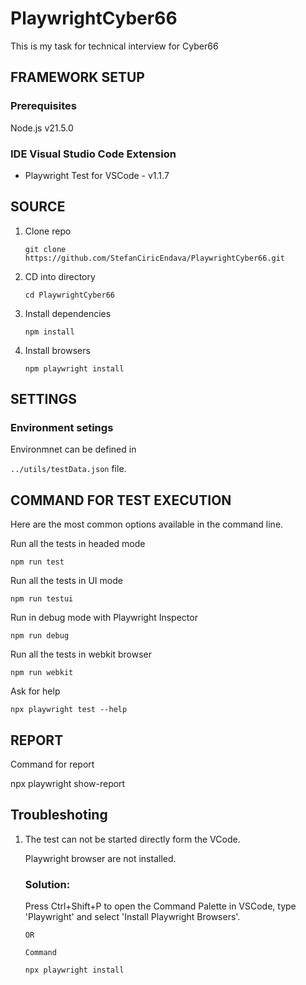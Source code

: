# PlaywrightCyber66
This is my task for technical interview for Cyber66

## FRAMEWORK SETUP
 ### Prerequisites
 Node.js v21.5.0

 ### IDE Visual Studio Code Extension
 
* Playwright Test for VSCode - v1.1.7


## SOURCE

1. Clone repo
   ```
   git clone https://github.com/StefanCiricEndava/PlaywrightCyber66.git
   ```

2. CD into directory
   ```
   cd PlaywrightCyber66  
   ```

3. Install dependencies
   ```
   npm install
   ```

4. Install browsers
   ```
   npm playwright install
   ```

## SETTINGS
### Environment setings
Environmnet can be defined in 

`../utils/testData.json` file.

## COMMAND FOR TEST EXECUTION

Here are the most common options available in the command line.

Run all the tests in headed mode 

`npm run test`

Run all the tests in UI mode 

`npm run testui`

Run in debug mode with Playwright Inspector

`npm run debug`

Run all the tests in webkit browser

`npm run webkit`

Ask for help

`npx playwright test --help`


## REPORT

Command for report

npx playwright show-report

## Troubleshoting

1. The test can not be started directly form the VCode. 

    Playwright browser are not installed.

    ### Solution:

    Press Ctrl+Shift+P to open the Command Palette in VSCode, type 'Playwright' and select 'Install Playwright Browsers'.
    ```
    OR
    
    Command

    npx playwright install
    ```